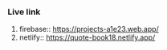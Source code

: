 ### Live link 

1. firebase:: https://projects-a1e23.web.app/
2. netlify:: https://quote-book18.netlify.app/